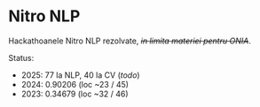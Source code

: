 # Nitro NLP

Hackathoanele Nitro NLP rezolvate, ~~_in limita materiei pentru ONIA_~~.

Status:

- 2025: 77 la NLP, 40 la CV (_todo_)
- 2024: 0.90206 (loc ~23 / 45)
- 2023: 0.34679 (loc ~32 / 46)

